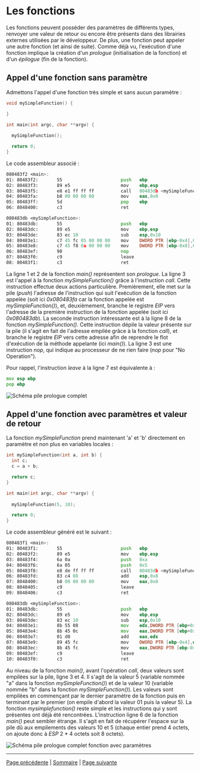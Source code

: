 # Les fonctions
Les fonctions peuvent posséder des paramètres de différents types, renvoyer une valeur de retour ou encore être présents dans des librairies externes utilisées par le développeur. De plus, une fonction peut appeler une autre fonction (et ainsi de suite). Comme déjà vu, l'exécution d'une fonction implique la création d'un _prologue_ (initialisation de la fonction) et d'un _épilogue_ (fin de la fonction).

## Appel d'une fonction sans paramètre
Admettons l'appel d'une fonction très simple et sans aucun paramètre :
```c
void mySimpleFunction() {

}

int main(int argc, char **argv) {
  
  mySimpleFunction();

  return 0;
}
```

Le code assembleur associé :
```asm
080483f2 <main>:
01: 80483f2:       55                      push   ebp
02: 80483f3:       89 e5                   mov    ebp,esp
03: 80483f5:       e8 e1 ff ff ff          call   80483db <mySimpleFunction>
04: 80483fa:       b8 00 00 00 00          mov    eax,0x0
05: 80483ff:       5d                      pop    ebp
06: 8048400:       c3                      ret

080483db <mySimpleFunction>:
01: 80483db:       55                      push   ebp
02: 80483dc:       89 e5                   mov    ebp,esp
03: 80483de:       83 ec 10                sub    esp,0x10
04: 80483e1:       c7 45 fc 05 00 00 00    mov    DWORD PTR [ebp-0x4],0x5
05: 80483e8:       c7 45 f8 0a 00 00 00    mov    DWORD PTR [ebp-0x8],0xa
06: 80483ef:       90                      nop
07: 80483f0:       c9                      leave
08: 80483f1:       c3                      ret
```

La ligne 1 et 2 de la fonction _main()_ représentent son _prologue_. La ligne 3 est l'appel à la fonction _mySimpleFunction()_ grâce à l'instruction _call_. Cette instruction effectue deux actions particulière. Premièrement, elle met sur la pile (_push_) l'adresse de l'instruction qui suit l'exécution de la fonction appelée (soit ici _0x080483fa_ car la fonction appelée est _mySimpleFunction()_), et, deuxièmement, branche le registre _EIP_ vers l'adresse de la première instruction de la fonction appelée (soit ici _0x080483db_). La seconde instruction intéressante est à la ligne 8 de la fonction _mySimpleFunction()_. Cette instruction dépile la valeur présente sur la pile (il s'agit en fait de l'adresse empilée grâce à la fonction _call_), et branche le registre _EIP_ vers cette adresse afin de reprendre le flot d'exécution de la méthode appelante (ici _main()_). La ligne 3 est une instruction _nop_, qui indique au processeur de ne rien faire (_nop_ pour "No Operation").

Pour rappel, l'instruction _leave_ à la ligne 7 est équivalente à :
```asm
mov esp ebp
pop ebp
```

![Schéma pile prologue complet](images/prologue_epilogue_fonction_complet.png)

## Appel d'une fonction avec paramètres et valeur de retour
La fonction _mySimpleFunction_ prend maintenant 'a' et 'b' directement en paramètre et non plus en variables locales :
```c
int mySimpleFunction(int a, int b) {
  int c;
  c = a + b;

  return c;
}

int main(int argc, char **argv) {
  
  mySimpleFunction(5, 10);

  return 0;
}
```

Le code assembleur généré est le suivant :
```asm
080483f1 <main>:
01: 80483f1:       55                      push   ebp
02: 80483f2:       89 e5                   mov    ebp,esp
03: 80483f4:       6a 0a                   push   0xa
04: 80483f6:       6a 05                   push   0x5
05: 80483f8:       e8 de ff ff ff          call   80483db <mySimpleFunction>
06: 80483fd:       83 c4 08                add    esp,0x8
07: 8048400:       b8 00 00 00 00          mov    eax,0x0
08: 8048405:       c9                      leave
09: 8048406:       c3                      ret

080483db <mySimpleFunction>:
01: 80483db:       55                      push   ebp
02: 80483dc:       89 e5                   mov    ebp,esp
03: 80483de:       83 ec 10                sub    esp,0x10
04: 80483e1:       8b 55 08                mov    edx,DWORD PTR [ebp+0x8]
05: 80483e4:       8b 45 0c                mov    eax,DWORD PTR [ebp+0xc]
06: 80483e7:       01 d0                   add    eax,edx
07: 80483e9:       89 45 fc                mov    DWORD PTR [ebp-0x4],eax
08: 80483ec:       8b 45 fc                mov    eax,DWORD PTR [ebp-0x4]
09: 80483ef:       c9                      leave
10: 80483f0:       c3                      ret
```

Au niveau de la fonction _main()_, avant l'opération _call_, deux valeurs sont empilées sur la pile, ligne 3 et 4. Il s'agit de la valeur 5 (variable nommée "a" dans la fonction _mySimpleFunction()_) et de la valeur 10 (variable nommée "b" dans la fonction _mySimpleFunction()_). Les valeurs sont empilées en commençant par le dernier paramètre de la fonction puis en terminant par le premier (on empile d'abord la valeur 01 puis la valeur 5). La fonction _mysimplefunction()_ reste simple et les instructions qui y sont présentes ont déjà été rencontrées. L'instruction ligne 6 de la fonction _main()_ peut sembler étrange. Il s'agit en fait de récupérer l'espace sur la pile dû aux empilements des valeurs 10 et 5 (chaque entier prend 4 octets, on ajoute donc à _ESP_ 2 * 4 octets soit 8 octets).

![Schéma pile prologue complet fonction avec paramètres](images/prologue_epilogue_fonction_complet_parametres.png)

---

[Page précédente](08.Les-boucles.md) | [Sommaire](../../README.md) | [Page suivante](10.Les-structures.md)
